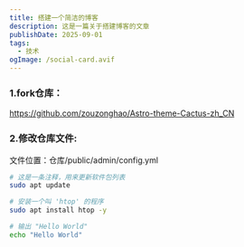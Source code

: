 ```yaml
---
title: 搭建一个简洁的博客
description: 这是一篇关于搭建博客的文章
publishDate: 2025-09-01
tags:
  - 技术
ogImage: /social-card.avif
---
```

### 1.fork仓库：
https://github.com/zouzonghao/Astro-theme-Cactus-zh_CN
### 2.修改仓库文件:
文件位置：仓库/public/admin/config.yml

```bash
# 这是一条注释，用来更新软件包列表
sudo apt update

# 安装一个叫 'htop' 的程序
sudo apt install htop -y

# 输出 "Hello World"
echo "Hello World"
```
